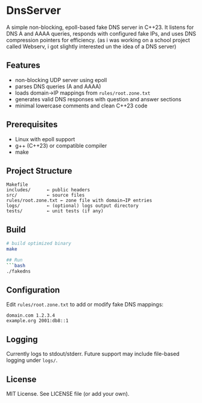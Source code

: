 # DnsServer

A simple non-blocking, epoll-based fake DNS server in C++23. It listens for DNS A and AAAA queries, responds with configured fake IPs, and uses DNS compression pointers for efficiency. (as i was working on a school project called Webserv, i got slightly interested un the idea of a DNS server)
## Features
- non-blocking UDP server using epoll
- parses DNS queries (A and AAAA)
- loads domain→IP mappings from `rules/root.zone.txt`
- generates valid DNS responses with question and answer sections
- minimal lowercase comments and clean C++23 code

## Prerequisites
- Linux with epoll support
- g++ (C++23) or compatible compiler
- make

## Project Structure
```
Makefile
includes/      ← public headers
src/           ← source files
rules/root.zone.txt ← zone file with domain→IP entries
logs/          ← (optional) logs output directory
tests/         ← unit tests (if any)
```

## Build
```bash
# build optimized binary
make

## Run
```bash
./fakedns

```

## Configuration
Edit `rules/root.zone.txt` to add or modify fake DNS mappings:
```
domain.com 1.2.3.4
example.org 2001:db8::1
```

## Logging
Currently logs to stdout/stderr. Future support may include file-based logging under `logs/`.

## License
MIT License. See LICENSE file (or add your own).
